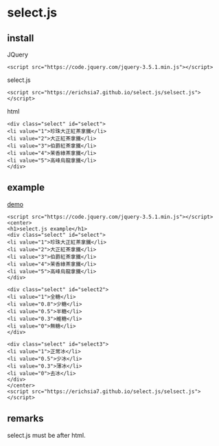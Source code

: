 # select.js
## install
JQuery
```
<script src="https://code.jquery.com/jquery-3.5.1.min.js"></script>
```
select.js
```
<script src="https://erichsia7.github.io/select.js/selsect.js"></script>
```
html
```
<div class="select" id="select">
<li value="1">珍珠大正紅茶拿鐵</li>
<li value="2">大正紅茶拿鐵</li>
<li value="3">伯爵紅茶拿鐵</li>
<li value="4">茉香綠茶拿鐵</li>
<li value="5">高峰烏龍拿鐵</li>
</div>
```
## example
[demo](https://erichsia7.github.io/select.js/example.html)
```
<script src="https://code.jquery.com/jquery-3.5.1.min.js"></script>
<center>
<h1>select.js example</h1>
<div class="select" id="select">
<li value="1">珍珠大正紅茶拿鐵</li>
<li value="2">大正紅茶拿鐵</li>
<li value="3">伯爵紅茶拿鐵</li>
<li value="4">茉香綠茶拿鐵</li>
<li value="5">高峰烏龍拿鐵</li>
</div>

<div class="select" id="select2">
<li value="1">全糖</li>
<li value="0.8">少糖</li>
<li value="0.5">半糖</li>
<li value="0.3">維糖</li>
<li value="0">無糖</li>
</div>

<div class="select" id="select3">
<li value="1">正常冰</li>
<li value="0.5">少冰</li>
<li value="0.3">薄冰</li>
<li value="0">去冰</li>
</div>
</center>
<script src="https://erichsia7.github.io/select.js/selsect.js"></script>
```
## remarks
select.js must be after html.
